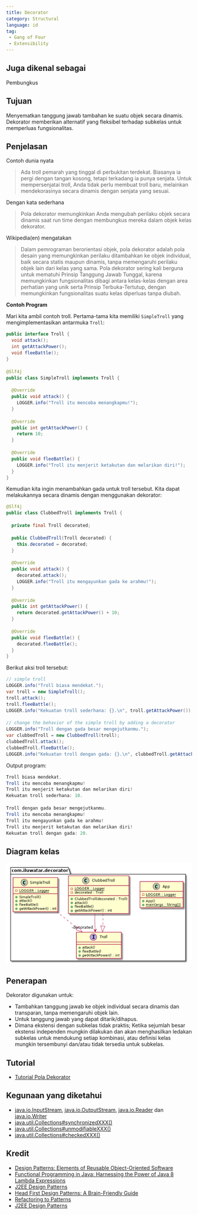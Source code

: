 ```yaml
---
title: Decorator
category: Structural
language: id
tag:
 - Gang of Four
 - Extensibility
---
```


## Juga dikenal sebagai

Pembungkus

## Tujuan

Menyematkan tanggung jawab tambahan ke suatu objek secara dinamis. Dekorator memberikan alternatif yang fleksibel terhadap subkelas untuk memperluas fungsionalitas.

## Penjelasan

Contoh dunia nyata

> Ada troll pemarah yang tinggal di perbukitan terdekat. Biasanya ia pergi dengan tangan kosong, tetapi terkadang ia
> punya senjata. Untuk mempersenjatai troll, Anda tidak perlu membuat troll baru, melainkan mendekorasinya
> secara dinamis dengan senjata yang sesuai.

Dengan kata sederhana

> Pola dekorator memungkinkan Anda mengubah perilaku objek secara dinamis saat run time dengan membungkus
> mereka dalam objek kelas dekorator.

Wikipedia(en) mengatakan

> Dalam pemrograman berorientasi objek, pola dekorator adalah pola desain yang memungkinkan perilaku 
> ditambahkan ke objek individual, baik secara statis maupun dinamis, tanpa memengaruhi perilaku 
> objek lain dari kelas yang sama. Pola dekorator sering kali berguna untuk mematuhi Prinsip Tanggung 
> Jawab Tunggal, karena memungkinkan fungsionalitas dibagi antara kelas-kelas dengan area perhatian yang 
> unik serta Prinsip Terbuka-Tertutup, dengan memungkinkan fungsionalitas suatu kelas diperluas tanpa diubah.

**Contoh Program**

Mari kita ambil contoh troll. Pertama-tama kita memiliki `SimpleTroll` yang mengimplementasikan antarmuka
`Troll`:

```java
public interface Troll {
  void attack();
  int getAttackPower();
  void fleeBattle();
}

@Slf4j
public class SimpleTroll implements Troll {

  @Override
  public void attack() {
    LOGGER.info("Troll itu mencoba menangkapmu!");
  }

  @Override
  public int getAttackPower() {
    return 10;
  }

  @Override
  public void fleeBattle() {
    LOGGER.info("Troll itu menjerit ketakutan dan melarikan diri!");
  }
}
```

Kemudian kita ingin menambahkan gada untuk troll tersebut. Kita dapat melakukannya secara dinamis dengan menggunakan dekorator:

```java
@Slf4j
public class ClubbedTroll implements Troll {

  private final Troll decorated;

  public ClubbedTroll(Troll decorated) {
    this.decorated = decorated;
  }

  @Override
  public void attack() {
    decorated.attack();
    LOGGER.info("Troll itu mengayunkan gada ke arahmu!");
  }

  @Override
  public int getAttackPower() {
    return decorated.getAttackPower() + 10;
  }

  @Override
  public void fleeBattle() {
    decorated.fleeBattle();
  }
}
```

Berikut aksi troll tersebut:

```java
// simple troll
LOGGER.info("Troll biasa mendekat.");
var troll = new SimpleTroll();
troll.attack();
troll.fleeBattle();
LOGGER.info("Kekuatan troll sederhana: {}.\n", troll.getAttackPower());

// change the behavior of the simple troll by adding a decorator
LOGGER.info("Troll dengan gada besar mengejutkanmu.");
var clubbedTroll = new ClubbedTroll(troll);
clubbedTroll.attack();
clubbedTroll.fleeBattle();
LOGGER.info("Kekuatan troll dengan gada: {}.\n", clubbedTroll.getAttackPower());
```

Output program:

```java
Troll biasa mendekat.
Troll itu mencoba menangkapmu!
Troll itu menjerit ketakutan dan melarikan diri!
Kekuatan troll sederhana: 10.

Troll dengan gada besar mengejutkanmu.
Troll itu mencoba menangkapmu!
Troll itu mengayunkan gada ke arahmu!
Troll itu menjerit ketakutan dan melarikan diri!
Kekuatan troll dengan gada: 20.
```

## Diagram kelas

![alt text](./etc/decorator.urm.png "Diagram kelas pola dekorator")

## Penerapan

Dekorator digunakan untuk:

* Tambahkan tanggung jawab ke objek individual secara dinamis dan transparan, tanpa
memengaruhi objek lain.
* Untuk tanggung jawab yang dapat ditarik/dihapus.
* Dimana ekstensi dengan subkelas tidak praktis; Ketika sejumlah besar ekstensi independen
mungkin dilakukan dan akan menghasilkan ledakan subkelas untuk mendukung setiap kombinasi, atau definisi 
kelas mungkin tersembunyi dan/atau tidak tersedia untuk subkelas.

## Tutorial

* [Tutorial Pola Dekorator](https://www.journaldev.com/1540/decorator-design-pattern-in-java-example)

## Kegunaan yang diketahui

 * [java.io.InputStream](http://docs.oracle.com/javase/8/docs/api/java/io/InputStream.html), [java.io.OutputStream](http://docs.oracle.com/javase/8/docs/api/java/io/OutputStream.html),
 [java.io.Reader](http://docs.oracle.com/javase/8/docs/api/java/io/Reader.html) dan [java.io.Writer](http://docs.oracle.com/javase/8/docs/api/java/io/Writer.html)
 * [java.util.Collections#synchronizedXXX()](http://docs.oracle.com/javase/8/docs/api/java/util/Collections.html#synchronizedCollection-java.util.Collection-)
 * [java.util.Collections#unmodifiableXXX()](http://docs.oracle.com/javase/8/docs/api/java/util/Collections.html#unmodifiableCollection-java.util.Collection-)
 * [java.util.Collections#checkedXXX()](http://docs.oracle.com/javase/8/docs/api/java/util/Collections.html#checkedCollection-java.util.Collection-java.lang.Class-)


## Kredit

* [Design Patterns: Elements of Reusable Object-Oriented Software](https://www.amazon.com/gp/product/0201633612/ref=as_li_tl?ie=UTF8&camp=1789&creative=9325&creativeASIN=0201633612&linkCode=as2&tag=javadesignpat-20&linkId=675d49790ce11db99d90bde47f1aeb59)
* [Functional Programming in Java: Harnessing the Power of Java 8 Lambda Expressions](https://www.amazon.com/gp/product/1937785467/ref=as_li_tl?ie=UTF8&camp=1789&creative=9325&creativeASIN=1937785467&linkCode=as2&tag=javadesignpat-20&linkId=7e4e2fb7a141631491534255252fd08b)
* [J2EE Design Patterns](https://www.amazon.com/gp/product/0596004273/ref=as_li_tl?ie=UTF8&camp=1789&creative=9325&creativeASIN=0596004273&linkCode=as2&tag=javadesignpat-20&linkId=48d37c67fb3d845b802fa9b619ad8f31)
* [Head First Design Patterns: A Brain-Friendly Guide](https://www.amazon.com/gp/product/0596007124/ref=as_li_tl?ie=UTF8&camp=1789&creative=9325&creativeASIN=0596007124&linkCode=as2&tag=javadesignpat-20&linkId=6b8b6eea86021af6c8e3cd3fc382cb5b)
* [Refactoring to Patterns](https://www.amazon.com/gp/product/0321213351/ref=as_li_tl?ie=UTF8&camp=1789&creative=9325&creativeASIN=0321213351&linkCode=as2&tag=javadesignpat-20&linkId=2a76fcb387234bc71b1c61150b3cc3a7)
* [J2EE Design Patterns](https://www.amazon.com/gp/product/0596004273/ref=as_li_tl?ie=UTF8&camp=1789&creative=9325&creativeASIN=0596004273&linkCode=as2&tag=javadesignpat-20&linkId=f27d2644fbe5026ea448791a8ad09c94)
